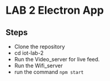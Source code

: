 # LAB 2 Electron App

## Steps
- Clone the repository
- cd iot-lab-2
- Run the Video_server for live feed.
- Run the Wifi_server
- run the command ```npm start```
  
